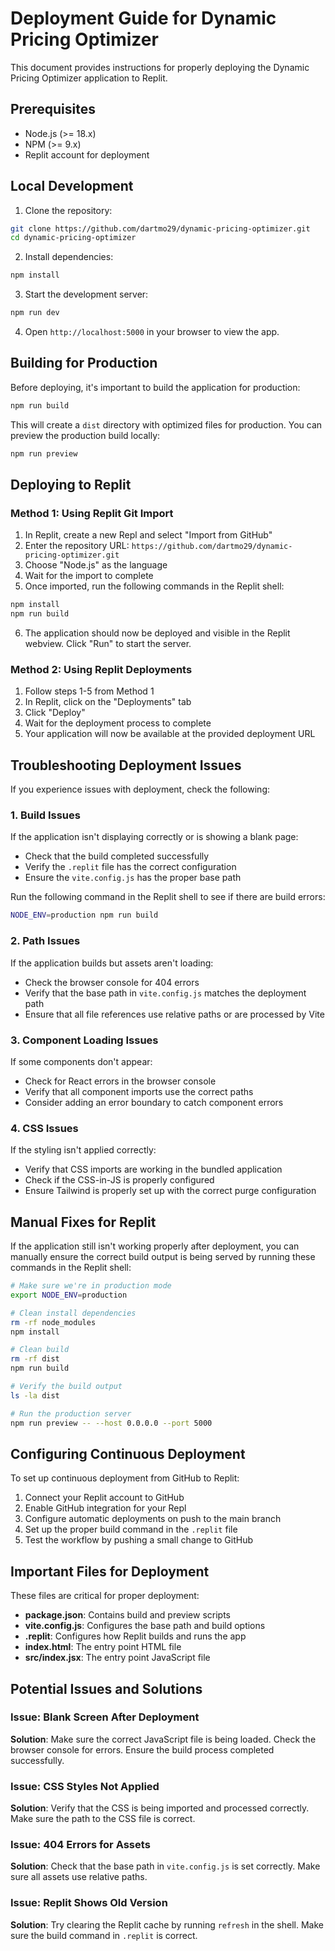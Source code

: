 # Deployment Guide for Dynamic Pricing Optimizer

This document provides instructions for properly deploying the Dynamic Pricing Optimizer application to Replit.

## Prerequisites

- Node.js (>= 18.x)
- NPM (>= 9.x)
- Replit account for deployment

## Local Development

1. Clone the repository:
```bash
git clone https://github.com/dartmo29/dynamic-pricing-optimizer.git
cd dynamic-pricing-optimizer
```

2. Install dependencies:
```bash
npm install
```

3. Start the development server:
```bash
npm run dev
```

4. Open `http://localhost:5000` in your browser to view the app.

## Building for Production

Before deploying, it's important to build the application for production:

```bash
npm run build
```

This will create a `dist` directory with optimized files for production. You can preview the production build locally:

```bash
npm run preview
```

## Deploying to Replit

### Method 1: Using Replit Git Import

1. In Replit, create a new Repl and select "Import from GitHub"
2. Enter the repository URL: `https://github.com/dartmo29/dynamic-pricing-optimizer.git`
3. Choose "Node.js" as the language
4. Wait for the import to complete
5. Once imported, run the following commands in the Replit shell:

```bash
npm install
npm run build
```

6. The application should now be deployed and visible in the Replit webview. Click "Run" to start the server.

### Method 2: Using Replit Deployments

1. Follow steps 1-5 from Method 1
2. In Replit, click on the "Deployments" tab
3. Click "Deploy"
4. Wait for the deployment process to complete
5. Your application will now be available at the provided deployment URL

## Troubleshooting Deployment Issues

If you experience issues with deployment, check the following:

### 1. Build Issues

If the application isn't displaying correctly or is showing a blank page:

- Check that the build completed successfully
- Verify the `.replit` file has the correct configuration
- Ensure the `vite.config.js` has the proper base path

Run the following command in the Replit shell to see if there are build errors:

```bash
NODE_ENV=production npm run build
```

### 2. Path Issues

If the application builds but assets aren't loading:

- Check the browser console for 404 errors
- Verify that the base path in `vite.config.js` matches the deployment path
- Ensure that all file references use relative paths or are processed by Vite

### 3. Component Loading Issues

If some components don't appear:

- Check for React errors in the browser console
- Verify that all component imports use the correct paths
- Consider adding an error boundary to catch component errors

### 4. CSS Issues

If the styling isn't applied correctly:

- Verify that CSS imports are working in the bundled application
- Check if the CSS-in-JS is properly configured
- Ensure Tailwind is properly set up with the correct purge configuration

## Manual Fixes for Replit

If the application still isn't working properly after deployment, you can manually ensure the correct build output is being served by running these commands in the Replit shell:

```bash
# Make sure we're in production mode
export NODE_ENV=production

# Clean install dependencies
rm -rf node_modules
npm install

# Clean build
rm -rf dist
npm run build

# Verify the build output
ls -la dist

# Run the production server
npm run preview -- --host 0.0.0.0 --port 5000
```

## Configuring Continuous Deployment

To set up continuous deployment from GitHub to Replit:

1. Connect your Replit account to GitHub
2. Enable GitHub integration for your Repl
3. Configure automatic deployments on push to the main branch
4. Set up the proper build command in the `.replit` file
5. Test the workflow by pushing a small change to GitHub

## Important Files for Deployment

These files are critical for proper deployment:

- **package.json**: Contains build and preview scripts
- **vite.config.js**: Configures the base path and build options
- **.replit**: Configures how Replit builds and runs the app
- **index.html**: The entry point HTML file
- **src/index.jsx**: The entry point JavaScript file

## Potential Issues and Solutions

### Issue: Blank Screen After Deployment

**Solution**: Make sure the correct JavaScript file is being loaded. Check the browser console for errors. Ensure the build process completed successfully.

### Issue: CSS Styles Not Applied

**Solution**: Verify that the CSS is being imported and processed correctly. Make sure the path to the CSS file is correct.

### Issue: 404 Errors for Assets

**Solution**: Check that the base path in `vite.config.js` is set correctly. Make sure all assets use relative paths.

### Issue: Replit Shows Old Version

**Solution**: Try clearing the Replit cache by running `refresh` in the shell. Make sure the build command in `.replit` is correct.
